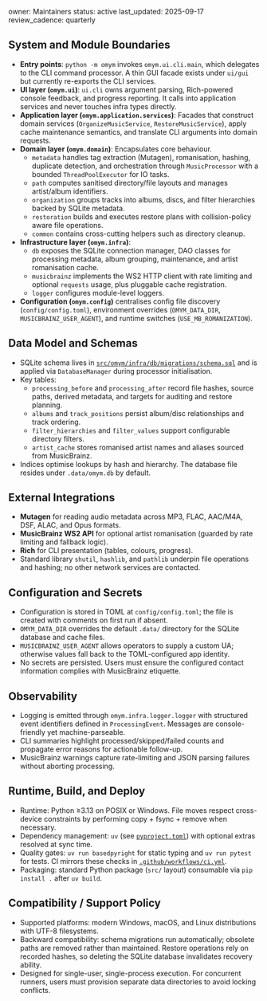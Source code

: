 owner: Maintainers
status: active
last_updated: 2025-09-17
review_cadence: quarterly

## System and Module Boundaries
- **Entry points**: `python -m omym` invokes `omym.ui.cli.main`, which delegates to the CLI command processor. A thin GUI facade exists under `ui/gui` but currently re-exports the CLI services.
- **UI layer (`omym.ui`)**: `ui.cli` owns argument parsing, Rich-powered console feedback, and progress reporting. It calls into application services and never touches infra types directly.
- **Application layer (`omym.application.services`)**: Facades that construct domain services (`OrganizeMusicService`, `RestoreMusicService`), apply cache maintenance semantics, and translate CLI arguments into domain requests.
- **Domain layer (`omym.domain`)**: Encapsulates core behaviour.
  - `metadata` handles tag extraction (Mutagen), romanisation, hashing, duplicate detection, and orchestration through `MusicProcessor` with a bounded `ThreadPoolExecutor` for IO tasks.
  - `path` computes sanitised directory/file layouts and manages artist/album identifiers.
  - `organization` groups tracks into albums, discs, and filter hierarchies backed by SQLite metadata.
  - `restoration` builds and executes restore plans with collision-policy aware file operations.
  - `common` contains cross-cutting helpers such as directory cleanup.
- **Infrastructure layer (`omym.infra`)**:
  - `db` exposes the SQLite connection manager, DAO classes for processing metadata, album grouping, maintenance, and artist romanisation cache.
  - `musicbrainz` implements the WS2 HTTP client with rate limiting and optional `requests` usage, plus pluggable cache registration.
  - `logger` configures module-level loggers.
- **Configuration (`omym.config`)** centralises config file discovery (`config/config.toml`), environment overrides (`OMYM_DATA_DIR`, `MUSICBRAINZ_USER_AGENT`), and runtime switches (`USE_MB_ROMANIZATION`).

## Data Model and Schemas
- SQLite schema lives in [`src/omym/infra/db/migrations/schema.sql`](../src/omym/infra/db/migrations/schema.sql) and is applied via `DatabaseManager` during processor initialisation.
- Key tables:
  - `processing_before` and `processing_after` record file hashes, source paths, derived metadata, and targets for auditing and restore planning.
  - `albums` and `track_positions` persist album/disc relationships and track ordering.
  - `filter_hierarchies` and `filter_values` support configurable directory filters.
  - `artist_cache` stores romanised artist names and aliases sourced from MusicBrainz.
- Indices optimise lookups by hash and hierarchy. The database file resides under `.data/omym.db` by default.

## External Integrations
- **Mutagen** for reading audio metadata across MP3, FLAC, AAC/M4A, DSF, ALAC, and Opus formats.
- **MusicBrainz WS2 API** for optional artist romanisation (guarded by rate limiting and fallback logic).
- **Rich** for CLI presentation (tables, colours, progress).
- Standard library `shutil`, `hashlib`, and `pathlib` underpin file operations and hashing; no other network services are contacted.

## Configuration and Secrets
- Configuration is stored in TOML at `config/config.toml`; the file is created with comments on first run if absent.
- `OMYM_DATA_DIR` overrides the default `.data/` directory for the SQLite database and cache files.
- `MUSICBRAINZ_USER_AGENT` allows operators to supply a custom UA; otherwise values fall back to the TOML-configured app identity.
- No secrets are persisted. Users must ensure the configured contact information complies with MusicBrainz etiquette.

## Observability
- Logging is emitted through `omym.infra.logger.logger` with structured event identifiers defined in `ProcessingEvent`. Messages are console-friendly yet machine-parseable.
- CLI summaries highlight processed/skipped/failed counts and propagate error reasons for actionable follow-up.
- MusicBrainz warnings capture rate-limiting and JSON parsing failures without aborting processing.

## Runtime, Build, and Deploy
- Runtime: Python ≥3.13 on POSIX or Windows. File moves respect cross-device constraints by performing copy + fsync + remove when necessary.
- Dependency management: `uv` (see [`pyproject.toml`](../pyproject.toml)) with optional extras resolved at sync time.
- Quality gates: `uv run basedpyright` for static typing and `uv run pytest` for tests. CI mirrors these checks in [`.github/workflows/ci.yml`](../.github/workflows/ci.yml).
- Packaging: standard Python package (`src/` layout) consumable via `pip install .` after `uv build`.

## Compatibility / Support Policy
- Supported platforms: modern Windows, macOS, and Linux distributions with UTF-8 filesystems.
- Backward compatibility: schema migrations run automatically; obsolete paths are removed rather than maintained. Restore operations rely on recorded hashes, so deleting the SQLite database invalidates recovery ability.
- Designed for single-user, single-process execution. For concurrent runners, users must provision separate data directories to avoid locking conflicts.
